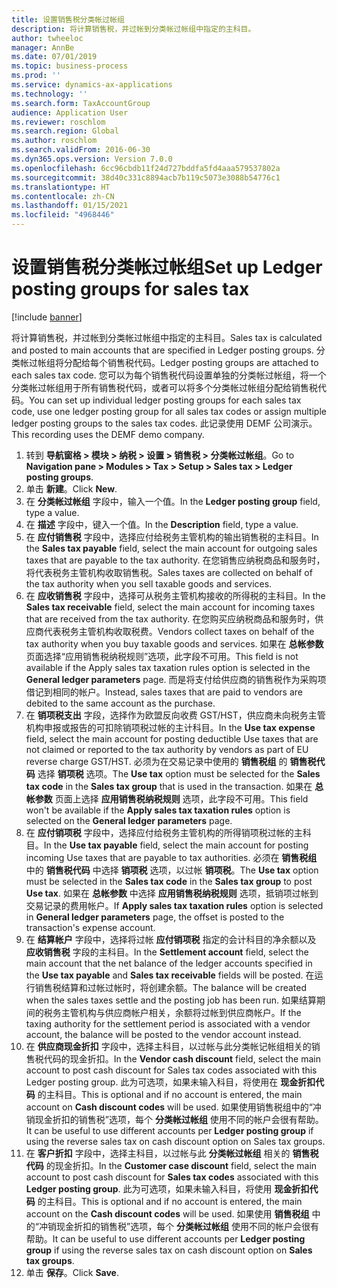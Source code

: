 ```yaml
---
title: 设置销售税分类帐过帐组
description: 将计算销售税，并过帐到分类帐过帐组中指定的主科目。
author: twheeloc
manager: AnnBe
ms.date: 07/01/2019
ms.topic: business-process
ms.prod: ''
ms.service: dynamics-ax-applications
ms.technology: ''
ms.search.form: TaxAccountGroup
audience: Application User
ms.reviewer: roschlom
ms.search.region: Global
ms.author: roschlom
ms.search.validFrom: 2016-06-30
ms.dyn365.ops.version: Version 7.0.0
ms.openlocfilehash: 6cc96cbdb11f24d727bddfa5fd4aaa579537802a
ms.sourcegitcommit: 38d40c331c8894acb7b119c5073e3088b54776c1
ms.translationtype: HT
ms.contentlocale: zh-CN
ms.lasthandoff: 01/15/2021
ms.locfileid: "4968446"
---
```

# <a name="set-up-ledger-posting-groups-for-sales-tax"></a><span data-ttu-id="d0027-103">设置销售税分类帐过帐组</span><span class="sxs-lookup"><span data-stu-id="d0027-103">Set up Ledger posting groups for sales tax</span></span>

[!include [banner](../../includes/banner.md)]

<span data-ttu-id="d0027-104">将计算销售税，并过帐到分类帐过帐组中指定的主科目。</span><span class="sxs-lookup"><span data-stu-id="d0027-104">Sales tax is calculated and posted to main accounts that are specified in Ledger posting groups.</span></span> <span data-ttu-id="d0027-105">分类帐过帐组将分配给每个销售税代码。</span><span class="sxs-lookup"><span data-stu-id="d0027-105">Ledger posting groups are attached to each sales tax code.</span></span> <span data-ttu-id="d0027-106">您可以为每个销售税代码设置单独的分类帐过帐组，将一个分类帐过帐组用于所有销售税代码，或者可以将多个分类帐过帐组分配给销售税代码。</span><span class="sxs-lookup"><span data-stu-id="d0027-106">You can set up individual ledger posting groups for each sales tax code, use one ledger posting group for all sales tax codes or assign multiple ledger posting groups to the sales tax codes.</span></span> <span data-ttu-id="d0027-107">此记录使用 DEMF 公司演示。</span><span class="sxs-lookup"><span data-stu-id="d0027-107">This recording uses the DEMF demo company.</span></span> 

1. <span data-ttu-id="d0027-108">转到 **导航窗格 > 模块 > 纳税 > 设置 > 销售税 > 分类帐过帐组**。</span><span class="sxs-lookup"><span data-stu-id="d0027-108">Go to **Navigation pane > Modules > Tax > Setup > Sales tax > Ledger posting groups**.</span></span>
2. <span data-ttu-id="d0027-109">单击 **新建**。</span><span class="sxs-lookup"><span data-stu-id="d0027-109">Click **New**.</span></span>
3. <span data-ttu-id="d0027-110">在 **分类帐过帐组** 字段中，输入一个值。</span><span class="sxs-lookup"><span data-stu-id="d0027-110">In the **Ledger posting group** field, type a value.</span></span>
4. <span data-ttu-id="d0027-111">在 **描述** 字段中，键入一个值。</span><span class="sxs-lookup"><span data-stu-id="d0027-111">In the **Description** field, type a value.</span></span>
5. <span data-ttu-id="d0027-112">在 **应付销售税** 字段中，选择应付给税务主管机构的输出销售税的主科目。</span><span class="sxs-lookup"><span data-stu-id="d0027-112">In the **Sales tax payable** field, select the main account for outgoing sales taxes that are payable to the tax authority.</span></span> <span data-ttu-id="d0027-113">在您销售应纳税商品和服务时，将代表税务主管机构收取销售税。</span><span class="sxs-lookup"><span data-stu-id="d0027-113">Sales taxes are collected on behalf of the tax authority when you sell taxable goods and services.</span></span>  
6. <span data-ttu-id="d0027-114">在 **应收销售税** 字段中，选择可从税务主管机构接收的所得税的主科目。</span><span class="sxs-lookup"><span data-stu-id="d0027-114">In the **Sales tax receivable** field, select the main account for incoming taxes that are received from the tax authority.</span></span> <span data-ttu-id="d0027-115">在您购买应纳税商品和服务时，供应商代表税务主管机构收取税费。</span><span class="sxs-lookup"><span data-stu-id="d0027-115">Vendors collect taxes on behalf of the tax authority when you buy taxable goods and services.</span></span> <span data-ttu-id="d0027-116">如果在 **总帐参数** 页面选择“应用销售税纳税规则”选项，此字段不可用。</span><span class="sxs-lookup"><span data-stu-id="d0027-116">This field is not available if the Apply sales tax taxation rules option is selected in the **General ledger parameters** page.</span></span> <span data-ttu-id="d0027-117">而是将支付给供应商的销售税作为采购项借记到相同的帐户。</span><span class="sxs-lookup"><span data-stu-id="d0027-117">Instead, sales taxes that are paid to vendors are debited to the same account as the purchase.</span></span>   
7. <span data-ttu-id="d0027-118">在 **销项税支出** 字段，选择作为欧盟反向收费 GST/HST，供应商未向税务主管机构申报或报告的可扣除销项税过帐的主计科目。</span><span class="sxs-lookup"><span data-stu-id="d0027-118">In the **Use tax expense** field, select  the main account for posting deductible Use taxes that are not claimed or reported to the tax authority by vendors as part of EU reverse charge GST/HST.</span></span> <span data-ttu-id="d0027-119">必须为在交易记录中使用的 **销售税组** 的 **销售税代码** 选择 **销项税** 选项。</span><span class="sxs-lookup"><span data-stu-id="d0027-119">The **Use tax** option must be selected for the **Sales tax code** in the **Sales tax group** that is used in the transaction.</span></span> <span data-ttu-id="d0027-120">如果在 **总帐参数** 页面上选择 **应用销售税纳税规则** 选项，此字段不可用。</span><span class="sxs-lookup"><span data-stu-id="d0027-120">This field won't be available if the **Apply sales tax taxation rules** option is selected on the **General ledger parameters** page.</span></span>   
8. <span data-ttu-id="d0027-121">在 **应付销项税** 字段中，选择应付给税务主管机构的所得销项税过帐的主科目。</span><span class="sxs-lookup"><span data-stu-id="d0027-121">In the **Use tax payable** field, select the main account for posting incoming Use taxes that are payable to tax authorities.</span></span> <span data-ttu-id="d0027-122">必须在 **销售税组** 中的 **销售税代码** 中选择 **销项税** 选项，以过帐 **销项税**。</span><span class="sxs-lookup"><span data-stu-id="d0027-122">The **Use tax** option must be selected in the **Sales tax code** in the **Sales tax group** to post **Use tax**.</span></span> <span data-ttu-id="d0027-123">如果在 **总帐参数** 中选择 **应用销售税纳税规则** 选项，抵销项过帐到交易记录的费用帐户。</span><span class="sxs-lookup"><span data-stu-id="d0027-123">If **Apply sales tax taxation rules** option is selected in **General ledger parameters** page, the offset is posted to the transaction's expense account.</span></span>   
9. <span data-ttu-id="d0027-124">在 **结算帐户** 字段中，选择将过帐 **应付销项税** 指定的会计科目的净余额以及 **应收销售税** 字段的主科目。</span><span class="sxs-lookup"><span data-stu-id="d0027-124">In the **Settlement account** field, select the main account that the net balance of the ledger accounts specified in the **Use tax payable** and **Sales tax receivable** fields will be posted.</span></span> <span data-ttu-id="d0027-125">在运行销售税结算和过帐过帐时，将创建余额。</span><span class="sxs-lookup"><span data-stu-id="d0027-125">The balance will be created when the sales taxes settle and the posting job has been run.</span></span>  <span data-ttu-id="d0027-126">如果结算期间的税务主管机构与供应商帐户相关，余额将过帐到供应商帐户。</span><span class="sxs-lookup"><span data-stu-id="d0027-126">If the taxing authority for the settlement period is associated with a vendor account, the balance will be posted to the vendor account instead.</span></span>
10. <span data-ttu-id="d0027-127">在 **供应商现金折扣** 字段中，选择主科目，以过帐与此分类帐记帐组相关的销售税代码的现金折扣。</span><span class="sxs-lookup"><span data-stu-id="d0027-127">In the **Vendor cash discount** field, select the main account to post cash discount for Sales tax codes associated with this Ledger posting group.</span></span> <span data-ttu-id="d0027-128">此为可选项，如果未输入科目，将使用在 **现金折扣代码** 的主科目。</span><span class="sxs-lookup"><span data-stu-id="d0027-128">This is optional and if no account is entered,  the main account on **Cash discount codes** will be used.</span></span> <span data-ttu-id="d0027-129">如果使用销售税组中的“冲销现金折扣的销售税”选项，每个 **分类帐过帐组** 使用不同的帐户会很有帮助。</span><span class="sxs-lookup"><span data-stu-id="d0027-129">It can be useful to use different accounts per **Ledger posting group** if using the reverse sales tax on cash discount option on Sales tax groups.</span></span>  
11. <span data-ttu-id="d0027-130">在 **客户折扣** 字段中，选择主科目，以过帐与此 **分类帐过帐组** 相关的 **销售税代码** 的现金折扣。</span><span class="sxs-lookup"><span data-stu-id="d0027-130">In the **Customer case discount** field, select the main account to post cash discount for **Sales tax codes** associated with this **Ledger posting group**.</span></span> <span data-ttu-id="d0027-131">此为可选项，如果未输入科目，将使用 **现金折扣代码** 的主科目。</span><span class="sxs-lookup"><span data-stu-id="d0027-131">This is optional and if no account is entered, the main account on the **Cash discount codes** will be used.</span></span> <span data-ttu-id="d0027-132">如果使用 **销售税组** 中的“冲销现金折扣的销售税”选项，每个 **分类帐过帐组** 使用不同的帐户会很有帮助。</span><span class="sxs-lookup"><span data-stu-id="d0027-132">It can be useful to use different accounts per **Ledger posting group** if using the reverse sales tax on cash discount option on **Sales tax groups**.</span></span>  
12. <span data-ttu-id="d0027-133">单击 **保存**。</span><span class="sxs-lookup"><span data-stu-id="d0027-133">Click **Save**.</span></span>

